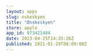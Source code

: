 ```yaml
---
layout: apps
slug: nskeskyen
title: "Ønskeskyen"
store: apple
app_id: 973421404
date: 2023-04-25T14:35:26Z
published: 2021-01-29T08:00:00Z
---
```

